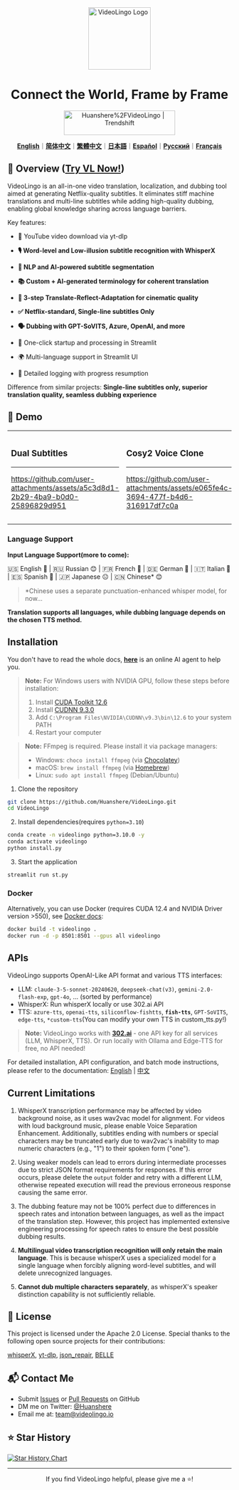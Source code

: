 <div align="center">

<img src="/docs/logo.png" alt="VideoLingo Logo" height="140">

# Connect the World, Frame by Frame

<a href="https://trendshift.io/repositories/12200" target="_blank"><img src="https://trendshift.io/api/badge/repositories/12200" alt="Huanshere%2FVideoLingo | Trendshift" style="width: 250px; height: 55px;" width="250" height="55"/></a>

[**English**](/README.md)｜[**简体中文**](/translations/README.zh.md)｜[**繁體中文**](/translations/README.zh-TW.md)｜[**日本語**](/translations/README.ja.md)｜[**Español**](/translations/README.es.md)｜[**Русский**](/translations/README.ru.md)｜[**Français**](/translations/README.fr.md)

</div>

## 🌟 Overview ([Try VL Now!](https://videolingo.io))

VideoLingo is an all-in-one video translation, localization, and dubbing tool aimed at generating Netflix-quality subtitles. It eliminates stiff machine translations and multi-line subtitles while adding high-quality dubbing, enabling global knowledge sharing across language barriers.

Key features:
- 🎥 YouTube video download via yt-dlp

- **🎙️ Word-level and Low-illusion subtitle recognition with WhisperX**

- **📝 NLP and AI-powered subtitle segmentation**

- **📚 Custom + AI-generated terminology for coherent translation**

- **🔄 3-step Translate-Reflect-Adaptation for cinematic quality**

- **✅ Netflix-standard, Single-line subtitles Only**

- **🗣️ Dubbing with GPT-SoVITS, Azure, OpenAI, and more**

- 🚀 One-click startup and processing in Streamlit

- 🌍 Multi-language support in Streamlit UI

- 📝 Detailed logging with progress resumption

Difference from similar projects: **Single-line subtitles only, superior translation quality, seamless dubbing experience**

## 🎥 Demo

<table>
<tr>
<td width="33%">

### Dual Subtitles
---
https://github.com/user-attachments/assets/a5c3d8d1-2b29-4ba9-b0d0-25896829d951

</td>
<td width="33%">

### Cosy2 Voice Clone
---
https://github.com/user-attachments/assets/e065fe4c-3694-477f-b4d6-316917df7c0a

</td>
<td width="33%">

### GPT-SoVITS with my voice
---
https://github.com/user-attachments/assets/47d965b2-b4ab-4a0b-9d08-b49a7bf3508c

</td>
</tr>
</table>

### Language Support

**Input Language Support(more to come):**

🇺🇸 English 🤩 | 🇷🇺 Russian 😊 | 🇫🇷 French 🤩 | 🇩🇪 German 🤩 | 🇮🇹 Italian 🤩 | 🇪🇸 Spanish 🤩 | 🇯🇵 Japanese 😐 | 🇨🇳 Chinese* 😊

> *Chinese uses a separate punctuation-enhanced whisper model, for now...

**Translation supports all languages, while dubbing language depends on the chosen TTS method.**

## Installation

You don't have to read the whole docs, [**here**](https://share.fastgpt.in/chat/share?shareId=066w11n3r9aq6879r4z0v9rh) is an online AI agent to help you.

> **Note:** For Windows users with NVIDIA GPU, follow these steps before installation:
> 1. Install [CUDA Toolkit 12.6](https://developer.download.nvidia.com/compute/cuda/12.6.0/local_installers/cuda_12.6.0_560.76_windows.exe)
> 2. Install [CUDNN 9.3.0](https://developer.download.nvidia.com/compute/cudnn/9.3.0/local_installers/cudnn_9.3.0_windows.exe)
> 3. Add `C:\Program Files\NVIDIA\CUDNN\v9.3\bin\12.6` to your system PATH
> 4. Restart your computer

> **Note:** FFmpeg is required. Please install it via package managers:
> - Windows: ```choco install ffmpeg``` (via [Chocolatey](https://chocolatey.org/))
> - macOS: ```brew install ffmpeg``` (via [Homebrew](https://brew.sh/))
> - Linux: ```sudo apt install ffmpeg``` (Debian/Ubuntu)

1. Clone the repository

```bash
git clone https://github.com/Huanshere/VideoLingo.git
cd VideoLingo
```

2. Install dependencies(requires `python=3.10`)

```bash
conda create -n videolingo python=3.10.0 -y
conda activate videolingo
python install.py
```

3. Start the application

```bash
streamlit run st.py
```

### Docker
Alternatively, you can use Docker (requires CUDA 12.4 and NVIDIA Driver version >550), see [Docker docs](/docs/pages/docs/docker.en-US.md):

```bash
docker build -t videolingo .
docker run -d -p 8501:8501 --gpus all videolingo
```

## APIs
VideoLingo supports OpenAI-Like API format and various TTS interfaces:
- LLM: `claude-3-5-sonnet-20240620`, `deepseek-chat(v3)`, `gemini-2.0-flash-exp`, `gpt-4o`, ... (sorted by performance)
- WhisperX: Run whisperX locally or use 302.ai API
- TTS: `azure-tts`, `openai-tts`, `siliconflow-fishtts`, **`fish-tts`**, `GPT-SoVITS`, `edge-tts`, `*custom-tts`(You can modify your own TTS in custom_tts.py!)

> **Note:** VideoLingo works with **[302.ai](https://gpt302.saaslink.net/C2oHR9)** - one API key for all services (LLM, WhisperX, TTS). Or run locally with Ollama and Edge-TTS for free, no API needed!

For detailed installation, API configuration, and batch mode instructions, please refer to the documentation: [English](/docs/pages/docs/start.en-US.md) | [中文](/docs/pages/docs/start.zh-CN.md)

## Current Limitations

1. WhisperX transcription performance may be affected by video background noise, as it uses wav2vac model for alignment. For videos with loud background music, please enable Voice Separation Enhancement. Additionally, subtitles ending with numbers or special characters may be truncated early due to wav2vac's inability to map numeric characters (e.g., "1") to their spoken form ("one").

2. Using weaker models can lead to errors during intermediate processes due to strict JSON format requirements for responses. If this error occurs, please delete the `output` folder and retry with a different LLM, otherwise repeated execution will read the previous erroneous response causing the same error.

3. The dubbing feature may not be 100% perfect due to differences in speech rates and intonation between languages, as well as the impact of the translation step. However, this project has implemented extensive engineering processing for speech rates to ensure the best possible dubbing results.

4. **Multilingual video transcription recognition will only retain the main language**. This is because whisperX uses a specialized model for a single language when forcibly aligning word-level subtitles, and will delete unrecognized languages.

5. **Cannot dub multiple characters separately**, as whisperX's speaker distinction capability is not sufficiently reliable.

## 📄 License

This project is licensed under the Apache 2.0 License. Special thanks to the following open source projects for their contributions:

[whisperX](https://github.com/m-bain/whisperX), [yt-dlp](https://github.com/yt-dlp/yt-dlp), [json_repair](https://github.com/mangiucugna/json_repair), [BELLE](https://github.com/LianjiaTech/BELLE)

## 📬 Contact Me

- Submit [Issues](https://github.com/Huanshere/VideoLingo/issues) or [Pull Requests](https://github.com/Huanshere/VideoLingo/pulls) on GitHub
- DM me on Twitter: [@Huanshere](https://twitter.com/Huanshere)
- Email me at: team@videolingo.io

## ⭐ Star History

[![Star History Chart](https://api.star-history.com/svg?repos=Huanshere/VideoLingo&type=Timeline)](https://star-history.com/#Huanshere/VideoLingo&Timeline)

---

<p align="center">If you find VideoLingo helpful, please give me a ⭐️!</p>
